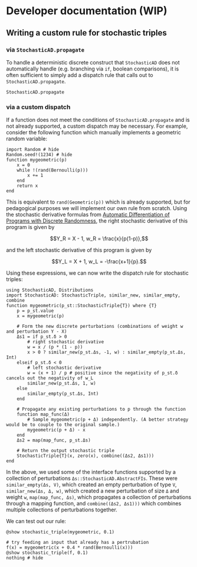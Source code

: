 # Developer documentation (WIP)

## Writing a custom rule for stochastic triples

### via `StochasticAD.propagate`

To handle a deterministic discrete construct that `StochasticAD` does not automatically handle (e.g. branching via `if`, boolean comparisons), it is often sufficient to simply add a dispatch rule that calls out to `StochasticAD.propagate`.

```@docs
StochasticAD.propagate
```

### via a custom dispatch

If a function does not meet the conditions of `StochasticAD.propagate` and is not already supported, a custom
dispatch may be necessary. For example, consider the following function which manually implements a geometric random variable:

```@example rule
import Random # hide
Random.seed!(1234) # hide
function mygeometric(p)
    x = 0
    while !(rand(Bernoulli(p)))
        x += 1
    end
    return x
end
```

This is equivalent to `rand(Geometric(p))` which is already supported, but for pedagogical purposes we will
implement our own rule from scratch. Using the stochastic derivative formulas from [Automatic Differentiation of Programs with Discrete Randomness](https://doi.org/10.48550/arXiv.2210.08572), the right stochastic derivative of this program is given by
```math
Y_R = X - 1, w_R = \frac{x}{p(1-p)},
```
and the left stochastic derivative of this program is given by
```math
Y_L = X + 1, w_L = -\frac{x+1}{p}.
```

Using these expressions, we can now write the dispatch rule for stochastic triples:

```@example rule
using StochasticAD, Distributions
import StochasticAD: StochasticTriple, similar_new, similar_empty, combine
function mygeometric(p_st::StochasticTriple{T}) where {T}
    p = p_st.value
    x = mygeometric(p)

    # Form the new discrete perturbations (combinations of weight w and perturbation Y - X)
    Δs1 = if p_st.δ > 0
        # right stochastic derivative
        w = x / (p * (1 - p))
        x > 0 ? similar_new(p_st.Δs, -1, w) : similar_empty(p_st.Δs, Int)
    elseif p_st.δ < 0
        # left stochastic derivative
        w = (x + 1) / p # positive since the negativity of p_st.δ cancels out the negativity of w_L
        similar_new(p_st.Δs, 1, w)
    else
        similar_empty(p_st.Δs, Int)
    end

    # Propagate any existing perturbations to p through the function
    function map_func(Δ)
        # Sample mygeometric(p + Δ) independently. (A better strategy would be to couple to the original sample.)
        mygeometric(p + Δ) - x 
    end
    Δs2 = map(map_func, p_st.Δs)

    # Return the output stochastic triple
    StochasticTriple{T}(x, zero(x), combine((Δs2, Δs1)))
end
```
In the above, we used some of the interface functions supported by a collection of perturbations `Δs::StochasticAD.AbstractFIs`. These were `similar_empty(Δs, V)`, which created an empty perturbation of type `V`, `similar_new(Δs, Δ, w)`, which created a new perturbation of size `Δ` and weight `w`, `map(map_func, Δs)`,
which propagates a collection of perturbations through a mapping function, and `combine((Δs2, Δs1)))` which combines multiple collections of perturbations together.

We can test out our rule:
```@example rule
@show stochastic_triple(mygeometric, 0.1)

# try feeding an input that already has a pertrubation
f(x) = mygeometric(x + 0.4 * rand(Bernoulli(x)))
@show stochastic_triple(f, 0.1)
nothing # hide
```